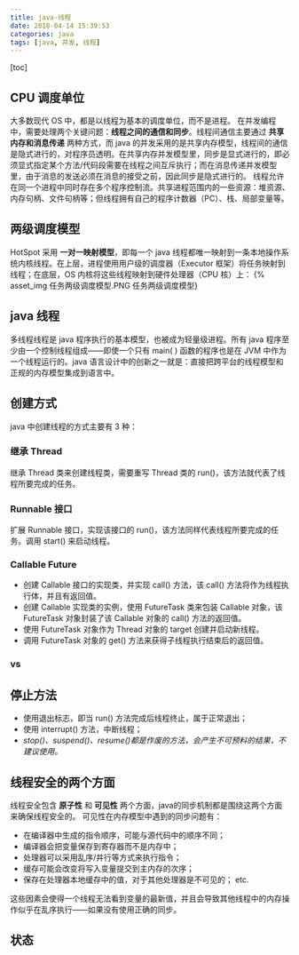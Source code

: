 ```yaml
---
title: java-线程
date: 2018-04-14 15:39:53
categories: java
tags: [java, 并发, 线程]
---
```

[toc]
## CPU 调度单位
大多数现代 OS 中，都是以线程为基本的调度单位，而不是进程。
在并发编程中，需要处理两个关键问题：**线程之间的通信和同步**。线程间通信主要通过 **共享内存和消息传递** 两种方式，而 java 的并发采用的是共享内存模型，线程间的通信是隐式进行的，对程序员透明。在共享内存并发模型里，同步是显式进行的，即必须显式指定某个方法/代码段需要在线程之间互斥执行；而在消息传递并发模型里，由于消息的发送必须在消息的接受之前，因此同步是隐式进行的。
线程允许在同一个进程中同时存在多个程序控制流。共享进程范围内的一些资源：堆资源、内存句柄、文件句柄等；但线程拥有自己的程序计数器（PC）、栈、局部变量等。

## 两级调度模型
HotSpot 采用 **一对一映射模型**，即每一个 java 线程都唯一映射到一条本地操作系统内核线程。在上层，进程使用用户级的调度器（Executor 框架）将任务映射到线程；在底层，OS 内核将这些线程映射到硬件处理器（CPU 核）上：
{% asset_img 任务两级调度模型.PNG 任务两级调度模型}

## java 线程
多线程线程是 java 程序执行的基本模型，也被成为轻量级进程。所有 java 程序至少由一个控制线程组成——即使一个只有 main( ) 函数的程序也是在 JVM 中作为一个线程运行的。java 语言设计中的创新之一就是：直接把跨平台的线程模型和正规的内存模型集成到语言中。

## 创建方式
java 中创建线程的方式主要有 3 种：

### 继承 Thread
继承 Thread 类来创建线程类，需要重写 Thread 类的 run()，该方法就代表了线程所要完成的任务。

### Runnable 接口
扩展 Runnable 接口，实现该接口的 run()，该方法同样代表线程所要完成的任务。调用 start() 来启动线程。

### Callable Future
* 创建 Callable 接口的实现类，并实现 call() 方法，该 call() 方法将作为线程执行体，并且有返回值。
* 创建 Callable 实现类的实例，使用 FutureTask 类来包装 Callable 对象，该 FutureTask 对象封装了该 Callable 对象的 call() 方法的返回值。
* 使用 FutureTask 对象作为 Thread 对象的 target 创建并启动新线程。
* 调用 FutureTask 对象的 get() 方法来获得子线程执行结束后的返回值。

### vs


## 停止方法
* 使用退出标志，即当 run() 方法完成后线程终止，属于正常退出；
* 使用 interrupt() 方法，中断线程；
* _stop()、suspend()、resume()都是作废的方法，会产生不可预料的结果，不建议使用。_

## 线程安全的两个方面
线程安全包含 **原子性** 和 **可见性** 两个方面，java的同步机制都是围绕这两个方面来确保线程安全的。
可见性在内存模型中遇到的同步问题有：
* 在编译器中生成的指令顺序，可能与源代码中的顺序不同；
* 编译器会把变量保存到寄存器而不是内存中；
* 处理器可以采用乱序/并行等方式来执行指令；
* 缓存可能会改变将写入变量提交到主内存的次序；
* 保存在处理器本地缓存中的值，对于其他处理器是不可见的；
etc.

这些因素会使得一个线程无法看到变量的最新值，并且会导致其他线程中的内存操作似乎在乱序执行——如果没有使用正确的同步。

## 状态